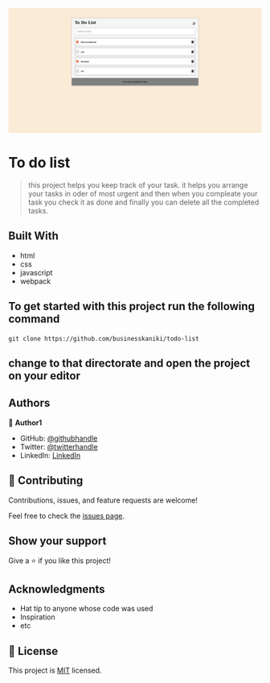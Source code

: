 ![banner gif](./src/img.png)
# To do list

> this project helps you keep track of your task.  it helps you arrange your tasks in oder of most urgent and then when you compleate your task you check it as done and finally you can delete all the completed tasks.


## Built With

- html 
- css
- javascript
- webpack


## To get started with this project run the following command


```
git clone https://github.com/businesskaniki/todo-list

```
## change to that directorate and open the project on your editor



## Authors

👤 **Author1**

- GitHub: [@githubhandle](https://github.com/businesskaniki)
- Twitter: [@twitterhandle](https://twitter.com/kaniki7346)
- LinkedIn: [LinkedIn](https://linkedin.com/in/nicholasmaina)


## 🤝 Contributing

Contributions, issues, and feature requests are welcome!

Feel free to check the [issues page]( https://github.com/businesskaniki/todo-list/issues/).

## Show your support

Give a ⭐️ if you like this project!

## Acknowledgments

- Hat tip to anyone whose code was used
- Inspiration
- etc

## 📝 License

This project is [MIT](./MIT.md) licensed.
